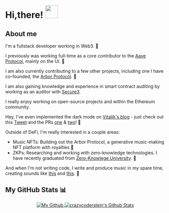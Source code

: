 # Hi,there! <img src='https://em-content.zobj.net/source/microsoft-teams/337/waving-hand_1f44b.png' width="40px"/>

## About me

I'm a fullstack developer working in Web3. :rocket:

I previously was working full-time as a core contributor to the [Aave Protocol][0], mainly on the UI. 👻

I am also currently contributing to a few other projects, including one I have co-founded, the [Arbor Protocol][2]. 🌳

I am also gaining knowledge and experience in smart contract auditing by working as an auditor with [Secure3][9].

I really enjoy working on open-source projects and within the Ethereum community.

Hey, I've even implemented the dark mode on [Vitalik's blog][6] - just check out this [Tweet][1] and the PRs [one][7] & [two][8]! 💪

Outside of DeFi, I'm really interested in a couple areas:
- Music NFTs: Building out the Arbor Protocol, a generative music-making NFT platform with royalties 🎼
- ZKPs: Researching and working with zero-knowledge technologies. I have recently graduated from [Zero-Knowlege University][3]. 🔐

And when I'm not writing code, I write and produce music in my spare time, creating sounds like [this][4] and [this][5]. 🎵

## My GitHub Stats 📊
<p align="center">
	<a href="https://github.com/crazycoderstein">
		<img align="center" src="https://github-readme-stats.vercel.app/api/top-langs/?username=mastercodercat&theme=dracula&langs_count=8&layout=compact&card_width=260&hide=html,scss,makefile,ruby,css,less" alt="My Github" />
	</a>
	<a href="https://github.com/crazycoderstein">
		<img align="center" src="https://github-readme-stats.vercel.app/api?username=crazycoderstein&hide=prs&show_icons=true&count_private=true&include_all_commits=true&line_height=29&theme=dracula" alt="crazycoderstein's Github Stats" />
	</a>
</p>

[0]: https://aave.com
[1]: https://twitter.com/VitalikButerin/status/1558079335067799552
[2]: https://arbor.audio
[3]: https://zku.one
[4]: https://ipfs.io/ipfs/QmSMT86QpftE3azkeMagsyJ7ynVZY493VP6XM5eo2scttv/A%20Day%20In%20The%20Life.mp3
[5]: https://ipfs.io/ipfs/QmYxdgasjwXCnbHxaQPZresiiRiURJW3w3tyebNKpdoRJN/Living%20The%20Dream.mp3
[6]: https://vitalik.ca
[7]: https://github.com/vbuterin/blogmaker/pull/11
[8]: https://github.com/vbuterin/blog/pull/40
[9]: https://www.secure3.io/

